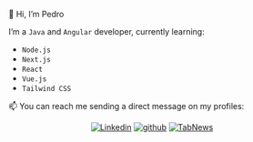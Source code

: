 👋 Hi, I’m Pedro

I’m a `Java` and `Angular` developer, currently learning:
- `Node.js`
- `Next.js`
- `React`
- `Vue.js`
- `Tailwind CSS`

📫 You can reach me sending a direct message on my profiles:
<div  align='center'>
    
[![Linkedin](https://img.shields.io/badge/LinkedIn-0D1117?style=for-the-badge&logo=linkedin&logoColor=blue)](https://www.linkedin.com/in/pedro-yamada-bondal/) [![github](https://img.shields.io/badge/Github-0D1117?style=for-the-badge&logo=github&logoColor=fff)](https://www.github.com/pedroncios) [![TabNews](https://img.shields.io/badge/tabnews-0D1117?style=for-the-badge&logo=Databricks&logoColor=fff)](https://www.tabnews.com.br/pedroncios) 
</div>
